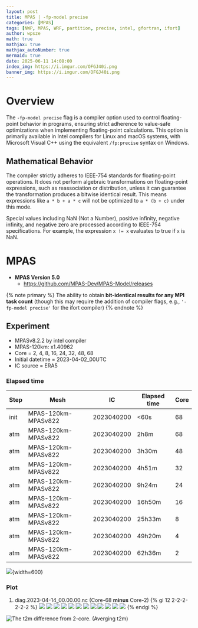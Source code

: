 ```yaml
---
layout: post
title: MPAS | -fp-model precise
categories: [MPAS]
tags: [NWP, MPAS, WRF, partition, precise, intel, gfortran, ifort]
author: wpsze
math: true
mathjax: true
mathjax_autoNumber: true
mermaid: true
date: 2025-06-11 14:08:00
index_img: https://i.imgur.com/OFGJ40i.png
banner_img: https://i.imgur.com/OFGJ40i.png
---
```


# Overview

The `-fp-model precise` flag is a compiler option used to control floating-point behavior in programs, ensuring strict adherence to value-safe optimizations when implementing floating-point calculations. This option is primarily available in Intel compilers for Linux and macOS systems, with Microsoft Visual C++ using the equivalent `/fp:precise` syntax on Windows.

## Mathematical Behavior

The compiler strictly adheres to IEEE-754 standards for floating-point operations. It does not perform algebraic transformations on floating-point expressions, such as reassociation or distribution, unless it can guarantee the transformation produces a bitwise identical result. This means expressions like `a * b + a * c` will not be optimized to `a * (b + c)` under this mode.

Special values including NaN (Not a Number), positive infinity, negative infinity, and negative zero are processed according to IEEE-754 specifications. For example, the expression `x != x` evaluates to true if `x` is NaN.

# MPAS

- **MPAS Version 5.0**
  - <https://github.com/MPAS-Dev/MPAS-Model/releases>

{% note primary %}
The ability to obtain **bit-identical results for any MPI task count** (though this may require the addition of compiler flags, e.g., `'-fp-model precise'` for the ifort compiler)
{% endnote %}

## Experiment

- MPASv8.2.2 by intel compiler
- MPAS-120km: x1.40962
- Core = 2, 4, 8, 16, 24, 32, 48, 68
- Initial datetime = 2023-04-02_00UTC
- IC source = ERA5

### Elapsed time

| Step | Mesh                | IC         | Elapsed time  | Core |
|------|---------------------|------------|---------------|------|
| init | MPAS-120km-MPASv822 | 2023040200 | <60s          |   68 |
| atm  | MPAS-120km-MPASv822 | 2023040200 | 2h8m          |   68 |
| atm  | MPAS-120km-MPASv822 | 2023040200 | 3h30m         |   48 |
| atm  | MPAS-120km-MPASv822 | 2023040200 | 4h51m         |   32 |
| atm  | MPAS-120km-MPASv822 | 2023040200 | 9h24m         |   24 |
| atm  | MPAS-120km-MPASv822 | 2023040200 | 16h50m        |   16 |
| atm  | MPAS-120km-MPASv822 | 2023040200 | 25h33m        |    8 |
| atm  | MPAS-120km-MPASv822 | 2023040200 | 49h20m        |    4 |
| atm  | MPAS-120km-MPASv822 | 2023040200 | 62h36m        |    2 |

![](https://i.imgur.com/fDPKj5h.png){width=600}

### Plot

1. diag.2023-04-14_00.00.00.nc (Core-68 **minus** Core-2)
{% gi 12 2-2-2-2-2-2 %}
![](https://i.imgur.com/CH5cL1P.png)
![](https://i.imgur.com/1B7FzCR.png)
![](https://i.imgur.com/s6ncKk4.png)
![](https://i.imgur.com/n0CiCtM.png)
![](https://i.imgur.com/NVOrNkR.png)
![](https://i.imgur.com/GUVYxAW.png)
![](https://i.imgur.com/LsW2JFf.png)
![](https://i.imgur.com/JUhZrIS.png)
![](https://i.imgur.com/MsOXCEp.png)
![](https://i.imgur.com/6EKAugi.png)
![](https://i.imgur.com/ANWJQ0J.png)
![](https://i.imgur.com/F4OyKbz.png)
{% endgi %}


![The t2m difference from 2-core. (Averging t2m)](https://i.imgur.com/BccijjL.png)